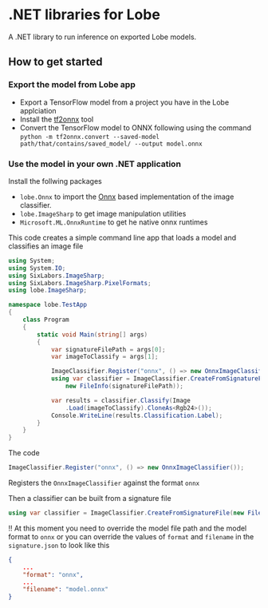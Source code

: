 # .NET libraries for Lobe

A .NET library to run inference on exported Lobe models.

## How to get started

### Export the model from Lobe app

* Export a TensorFlow model from a project you have in the Lobe applciation
* Install the [tf2onnx](https://github.com/onnx/tensorflow-onnx) tool
* Convert the TensorFlow model to ONNX following using the command ```python -m tf2onnx.convert --saved-model path/that/contains/saved_model/ --output model.onnx```


### Use the model in your own .NET application

Install the follwing packages
* ```lobe.Onnx``` to import the [Onnx](https://github.com/Microsoft/onnxruntime) based implementation of the image classifier.
*  ```lobe.ImageSharp``` to get image manipulation utilities 
*  ```Microsoft.ML.OnnxRuntime``` to get he native onnx runtimes

This code creates a simple command line app that loads a model and classifies an image file
```cs
using System;
using System.IO;
using SixLabors.ImageSharp;
using SixLabors.ImageSharp.PixelFormats;
using lobe.ImageSharp;

namespace lobe.TestApp
{
    class Program
    {
        static void Main(string[] args)
        {
            var signatureFilePath = args[0];
            var imageToClassify = args[1];

            ImageClassifier.Register("onnx", () => new OnnxImageClassifier());
            using var classifier = ImageClassifier.CreateFromSignatureFile(
                new FileInfo(signatureFilePath));

            var results = classifier.Classify(Image
                .Load(imageToClassify).CloneAs<Rgb24>());
            Console.WriteLine(results.Classification.Label);
        }
    }
}
```
The code
```cs
ImageClassifier.Register("onnx", () => new OnnxImageClassifier());
```

Registers the ```OnnxImageClassifier``` against the format ```onnx```

Then a classifier can be built from a signature file

```cs
using var classifier = ImageClassifier.CreateFromSignatureFile(new FileInfo(signatureFilePath));

```

!! At this moment you need to override the model file path and the model format to `onnx` or you can override the values of `format` and `filename` in the `signature.json` to look like this
```json
{
    ...
    "format": "onnx",
    ...
    "filename": "model.onnx"
}
```